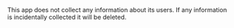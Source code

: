 This app does not collect any information about its users.
If any information is incidentally collected it will be deleted.
